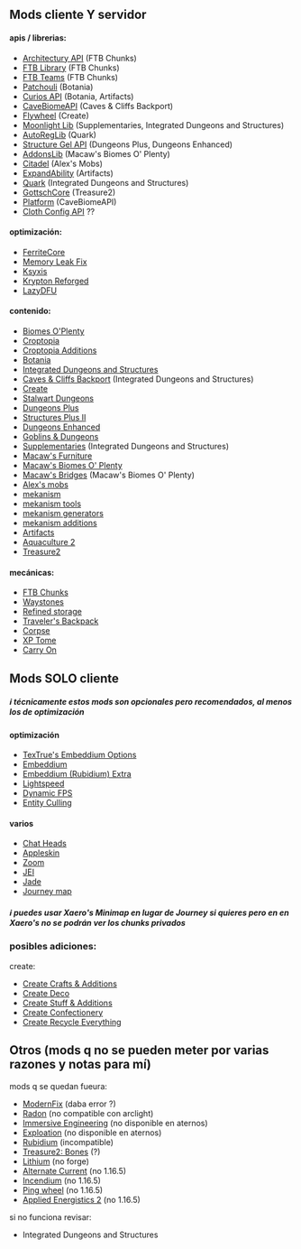 ## Mods cliente Y servidor
#### apis / librerias:
- [Architectury API](https://modrinth.com/mod/architectury-api) (FTB Chunks)
- [FTB Library](https://www.curseforge.com/minecraft/mc-mods/ftb-library-forge) (FTB Chunks)
- [FTB Teams](https://www.curseforge.com/minecraft/mc-mods/ftb-teams-forge) (FTB Chunks)
- [Patchouli](https://modrinth.com/mod/patchouli) (Botania)
- [Curios API](https://www.curseforge.com/minecraft/mc-mods/curios) (Botania, Artifacts)
- [CaveBiomeAPI](https://modrinth.com/mod/cavebiomeapi) (Caves & Cliffs Backport)
- [Flywheel](https://www.curseforge.com/minecraft/mc-mods/flywheel) (Create)
- [Moonlight Lib](https://modrinth.com/mod/moonlight) (Supplementaries, Integrated Dungeons and Structures)
- [AutoRegLib](https://modrinth.com/mod/autoreglib) (Quark)
- [Structure Gel API](https://modrinth.com/mod/structure-gel-api) (Dungeons Plus, Dungeons Enhanced)
- [AddonsLib](https://modrinth.com/mod/addonslib) (Macaw's Biomes O' Plenty)
- [Citadel](https://modrinth.com/mod/citadel) (Alex's Mobs)
- [ExpandAbility](https://www.curseforge.com/minecraft/mc-mods/expandability) (Artifacts)
- [Quark](https://modrinth.com/mod/quark) (Integrated Dungeons and Structures)
- [GottschCore](https://modrinth.com/mod/gottschcore) (Treasure2)
- [Platform](https://modrinth.com/mod/platform) (CaveBiomeAPI)
- [Cloth Config API](https://modrinth.com/mod/cloth-config) ??

#### optimización:
- [FerriteCore](https://modrinth.com/mod/ferrite-core)
- [Memory Leak Fix](https://modrinth.com/mod/memoryleakfix)
- [Ksyxis](https://modrinth.com/mod/ksyxis)
- [Krypton Reforged](https://www.curseforge.com/minecraft/mc-mods/krypton-reforged)	
- [LazyDFU](https://modrinth.com/mod/lazydfu)

#### contenido:
- [Biomes O'Plenty](https://modrinth.com/mod/biomes-o-plenty)
- [Croptopia](https://www.curseforge.com/minecraft/mc-mods/croptopia)
- [Croptopia Additions](https://modrinth.com/mod/croptopia-additions)
- [Botania](https://modrinth.com/mod/botania)
- [Integrated Dungeons and Structures](https://modrinth.com/mod/idas/gallery)
- [Caves & Cliffs Backport](https://www.curseforge.com/minecraft/mc-mods/vanilla-backport) (Integrated Dungeons and Structures)
- [Create](https://modrinth.com/mod/create)
- [Stalwart Dungeons](https://www.curseforge.com/minecraft/mc-mods/stalwart-dungeons)
- [Dungeons Plus](https://modrinth.com/mod/dungeons-plus)
- [Structures Plus II](https://modrinth.com/mod/structures-plus-ii)
- [Dungeons Enhanced](https://modrinth.com/mod/dungeons-enhanced/gallery)
- [Goblins & Dungeons](https://modrinth.com/mod/goblins-dungeons/gallery)
- [Supplementaries](https://modrinth.com/mod/supplementaries) (Integrated Dungeons and Structures)
- [Macaw's Furniture](https://modrinth.com/mod/macaws-furniture)
- [Macaw's Biomes O' Plenty](https://modrinth.com/mod/macaws-biomes-o-plenty)
- [Macaw's Bridges](https://modrinth.com/mod/macaws-bridges) (Macaw's Biomes O' Plenty)
- [Alex's mobs](https://modrinth.com/mod/alexs-mobs)
- [mekanism](https://modrinth.com/mod/mekanism)
- [mekanism tools](https://modrinth.com/mod/mekanism-tools)
- [mekanism generators](https://modrinth.com/mod/mekanism-generators)
- [mekanism additions](https://modrinth.com/mod/mekanism-additions)
- [Artifacts](https://modrinth.com/mod/artifacts)
- [Aquaculture 2](https://modrinth.com/mod/aquaculture)
- [Treasure2](https://www.curseforge.com/minecraft/mc-mods/treasure2)

#### mecánicas:
- [FTB Chunks](https://www.curseforge.com/minecraft/mc-mods/ftb-chunks-forge)
- [Waystones](https://modrinth.com/mod/waystones)
- [Refined storage](https://modrinth.com/mod/refined-storage)
- [Traveler's Backpack](https://modrinth.com/mod/travelersbackpack)
- [Corpse](https://modrinth.com/mod/corpse)
- [XP Tome](https://modrinth.com/mod/xp-tome)
- [Carry On](https://modrinth.com/mod/carry-on)

## Mods SOLO cliente
##### ℹ️ técnicamente estos mods son opcionales pero recomendados, al menos los de optimización
#### optimización
- [TexTrue's Embeddium Options](https://modrinth.com/mod/textrues-embeddium-options)
- [Embeddium](https://modrinth.com/mod/embeddium)
- [Embeddium (Rubidium) Extra](https://modrinth.com/mod/rubidium-extra)
- [Lightspeed](https://modrinth.com/mod/lightspeed)
- [Dynamic FPS](https://modrinth.com/mod/dynamic-fps)
- [Entity Culling](https://modrinth.com/mod/entityculling)

#### varios
- [Chat Heads](https://modrinth.com/mod/chat-heads)
- [Appleskin](https://modrinth.com/mod/appleskin)
- [Zoom](https://modrinth.com/mod/zume)
- [JEI](https://modrinth.com/mod/jei)
- [Jade](https://modrinth.com/mod/jade)
- [Journey map](https://modrinth.com/mod/journeymap)
##### ℹ️ puedes usar Xaero's Minimap en lugar de Journey si quieres pero en en Xaero's no se podrán ver los chunks privados

### posibles adiciones:
create:
- [Create Crafts & Additions](https://www.curseforge.com/minecraft/mc-mods/createaddition)
- [Create Deco](https://www.curseforge.com/minecraft/mc-mods/create-deco)
- [Create Stuff & Additions](https://modrinth.com/mod/create-stuff-additions)
- [Create Confectionery](https://www.curseforge.com/minecraft/mc-mods/create-confectionery)
- [Create Recycle Everything](https://www.curseforge.com/minecraft/mc-mods/create-recycle-everything)

## Otros (mods q no se pueden meter por varias razones y notas para mí)

mods q se quedan fueura:
- [ModernFix](https://modrinth.com/mod/modernfix) (daba error ?)
- [Radon](https://modrinth.com/mod/radon) (no compatible con arclight)
- [Immersive Engineering](https://modrinth.com/mod/immersiveengineering) (no disponible en aternos)
- [Exploation](https://modrinth.com/mod/explorations) (no disponible en aternos)
- [Rubidium](https://modrinth.com/mod/rubidium) (incompatible)
- [Treasure2: Bones](https://www.curseforge.com/minecraft/mc-mods/treasure2-bones) (?)
- [Lithium](https://modrinth.com/mod/lithium) (no forge)
- [Alternate Current](https://modrinth.com/mod/alternate-current) (no 1.16.5)
- [Incendium](https://modrinth.com/datapack/incendium) (no 1.16.5)
- [Ping wheel](https://modrinth.com/mod/ping-wheel) (no 1.16.5)
- [Applied Energistics 2](https://modrinth.com/mod/ae2) (no 1.16.5)

si no funciona revisar:
- Integrated Dungeons and Structures


